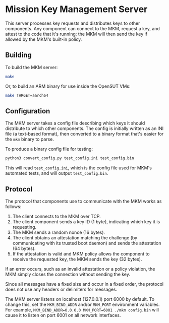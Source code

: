 # Mission Key Management Server

This server processes key requests and distributes keys to other components.
Any component can connect to the MKM, request a key, and attest to the code
that it's running; the MKM will then send the key if allowed by the MKM's
built-in policy.


## Building

To build the MKM server:

```sh
make
```

Or, to build an ARM binary for use inside the OpenSUT VMs:

```sh
make TARGET=aarch64
```


## Configuration

The MKM server takes a config file describing which keys it should distribute
to which other components.  The config is initially written as an INI file (a
text-based format), then converted to a binary format that's easier for the
`mkm` binary to parse.

To produce a binary config file for testing:

```sh
python3 convert_config.py test_config.ini test_config.bin
```

This will read `test_config.ini`, which is the config file used for MKM's
automated tests, and will output `test_config.bin`.


## Protocol

The protocol that components use to communicate with the MKM works as follows:

1. The client connects to the MKM over TCP.
2. The client component sends a key ID (1 byte), indicating which key it is
   requesting.
3. The MKM sends a random nonce (16 bytes).
4. The client obtains an attestation matching the challenge (by communicating
   with its trusted boot daemon) and sends the attestation (64 bytes).
5. If the attestation is valid and MKM policy allows the component to receive
   the requested key, the MKM sends the key (32 bytes).

If an error occurs, such as an invalid attestation or a policy violation, the
MKM simply closes the connection without sending the key.

Since all messages have a fixed size and occur in a fixed order, the protocol
does not use any headers or delimiters for messages.

The MKM server listens on localhost (127.0.0.1) port 6000 by default.  To
change this, set the `MKM_BIND_ADDR` and/or `MKM_PORT` environment variables.
For example, `MKM_BIND_ADDR=0.0.0.0 MKM_PORT=6001 ./mkm config.bin` will cause
it to listen on port 6001 on all network interfaces.
